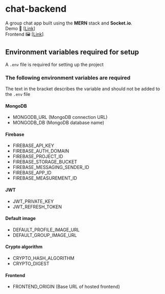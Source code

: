 # chat-backend
A group chat app built using the **MERN** stack and **Socket.io**.   
Demo 📃 [[Link](https://chat-frontend-two-silk.vercel.app)]  
Frontend 🖼️ [[Link](https://github.com/vedantyadu/chat-frontend)]
## Environment variables required for setup  
A `.env` file is required for setting up the project
### The following environment variables are required  
The text in the bracket describes the variable and should not be added to the `.env` file
#### MongoDB
- MONGODB_URL (MongoDB connection URL)
- MONGODB_DB (MongoDB database name)
#### Firebase
- FIREBASE_API_KEY
- FIREBASE_AUTH_DOMAIN
- FIREBASE_PROJECT_ID
- FIREBASE_STORAGE_BUCKET
- FIREBASE_MESSAGING_SENDER_ID
- FIREBASE_APP_ID
- FIREBASE_MEASUREMENT_ID
#### JWT
- JWT_PRIVATE_KEY
- JWT_REFRESH_TOKEN
#### Default image
- DEFAULT_PROFILE_IMAGE_URL
- DEFAULT_GROUP_IMAGE_URL
#### Crypto algorithm
- CRYPTO_HASH_ALGORITHM
- CRYPTO_DIGEST
#### Frontend
- FRONTEND_ORIGIN (Base URL of hosted frontend)

